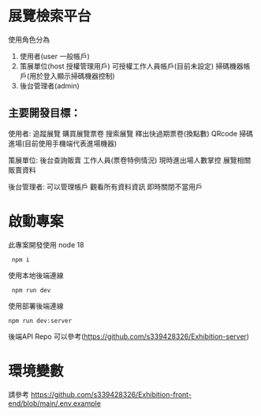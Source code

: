 # 展覽檢索平台

使用角色分為

1. 使用者(user 一般帳戶)
2. 策展單位(host 授權管理用戶)
    可授權工作人員帳戶(目前未設定)
    掃碼機器帳戶(用於登入顯示掃碼機器控制)
3. 後台管理者(admin)

## 主要開發目標：

使用者:
追蹤展覽
購買展覽票卷
搜索展覽
釋出快過期票卷(換點數)
QRcode 掃碼進場(目前使用手機端代表進場機器)

策展單位:
後台查詢販賣
工作人員(票卷特例情況)
現時進出場人數掌控
展覽相關販賣資料

後台管理者:
可以管理帳戶
觀看所有資料資訊
即時關閉不當用戶


# 啟動專案
此專案開發使用 node 18 

```
 npm i
```

使用本地後端連線
```
 npm run dev
```

使用部署後端連線
```
npm run dev:server
```

後端API Repo 
可以參考(https://github.com/s339428326/Exhibition-server)

# 環境變數
請參考
https://github.com/s339428326/Exhibition-front-end/blob/main/.env.example
